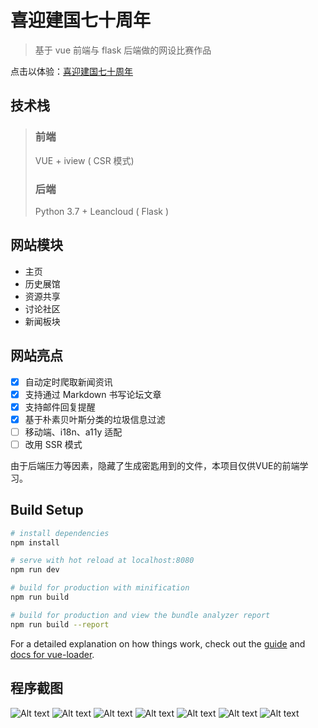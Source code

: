 # 喜迎建国七十周年

> 基于 vue 前端与 flask 后端做的网设比赛作品

点击以体验：[喜迎建国七十周年](https://juniancc.top/#/)

## 技术栈

> ### 前端
> VUE + iview ( CSR 模式)
> ### 后端
> Python 3.7 + Leancloud ( Flask )

## 网站模块

- 主页
- 历史展馆
- 资源共享
- 讨论社区
- 新闻板块

## 网站亮点

- [x] 自动定时爬取新闻资讯
- [x] 支持通过 Markdown 书写论坛文章
- [x] 支持邮件回复提醒
- [x] 基于朴素贝叶斯分类的垃圾信息过滤
- [ ] 移动端、i18n、a11y 适配
- [ ] 改用 SSR 模式

由于后端压力等因素，隐藏了生成密匙用到的文件，本项目仅供VUE的前端学习。

## Build Setup

``` bash
# install dependencies
npm install

# serve with hot reload at localhost:8080
npm run dev

# build for production with minification
npm run build

# build for production and view the bundle analyzer report
npm run build --report
```

For a detailed explanation on how things work, check out the [guide](http://vuejs-templates.github.io/webpack/) and [docs for vue-loader](http://vuejs.github.io/vue-loader).

## 程序截图

![Alt text](https://github.com/Glovecc/GDMURSWS/blob/master/static/1(1).png)
![Alt text](https://github.com/Glovecc/GDMURSWS/blob/master/static/1(2).png)
![Alt text](https://github.com/Glovecc/GDMURSWS/blob/master/static/1(3).png)
![Alt text](https://github.com/Glovecc/GDMURSWS/blob/master/static/1(4).png)
![Alt text](https://github.com/Glovecc/GDMURSWS/blob/master/static/1(5).png)
![Alt text](https://github.com/Glovecc/GDMURSWS/blob/master/static/1(6).png)
![Alt text](https://github.com/Glovecc/GDMURSWS/blob/master/static/1(7).png)